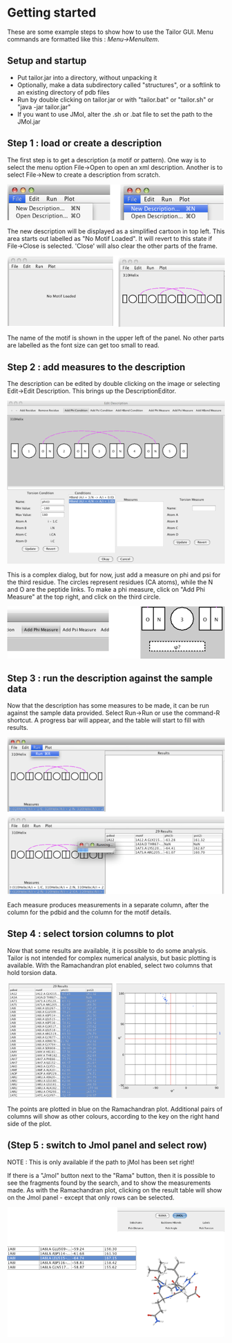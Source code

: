 # Getting started
These are some example steps to show how to use the Tailor GUI. Menu commands are formatted like this : *Menu->MenuItem*.

## Setup and startup

- Put tailor.jar into a directory, without unpacking it
- Optionally, make a data subdirectory called "structures", or a softlink to an existing directory of pdb files
- Run by double clicking on tailor.jar or with "tailor.bat" or "tailor.sh" or "java -jar tailor.jar"
- If you want to use JMol, alter the .sh or .bat file to set the path to the JMol.jar

## Step 1 : load or create a description

The first step is to get a description (a motif or pattern). One way is to select the menu option File->Open to open an xml description. Another is to select File->New to create a description from scratch. 

![](img/file_menu_new.png)

The new description will be displayed as a simplified cartoon in top left. This area starts out labelled as "No Motif Loaded". It will revert to this state if File->Close is selected. 'Close' will also clear the other parts of the frame.

![](img/no_motif_to_some_motif.png)

The name of the motif is shown in the upper left of the panel. No other parts are labelled as the font size can get too small to read.

## Step 2 : add measures to the description 

The description can be edited by double clicking on the image or selecting Edit->Edit Description. This brings up the DescriptionEditor.

![](img/description_editor.png)

This is a complex dialog, but for now, just add a measure on phi and psi for the third residue. The circles represent residues (CA atoms), while the N and O are the peptide links. To make a phi measure, click on "Add Phi Measure" at the top right, and click on the third circle. 

![](img/select_phi.png)

## Step 3 : run the description against the sample data

Now that the description has some measures to be made, it can be run against the sample data provided. Select Run->Run or use the command-R shortcut. A progress bar will appear, and the table will start to fill with results.

![](img/running.png)

Each measure produces measurements in a separate column, after the column for the pdbid and the column for the motif details.

## Step 4 : select torsion columns to plot

Now that some results are available, it is possible to do some analysis. Tailor is not intended for complex numerical analysis, but basic plotting is available. With the Ramachandran plot enabled, select two columns that hold torsion data.

![](img/rama.png)

 The points are plotted in blue on the Ramachandran plot. Additional pairs of columns will show as other colours, according to the key on the right hand side of the plot.

## (Step 5 : switch to Jmol panel and select row)

NOTE : This is only available if the path to jMol has been set right!

If there is a "Jmol" button next to the "Rama" button, then it is possible to see the fragments found by the search, and to show the measurements made. As with the Ramachandran plot, clicking on the result table will show on the Jmol panel - except that only rows can be selected. 

![](img/jmol.png)

